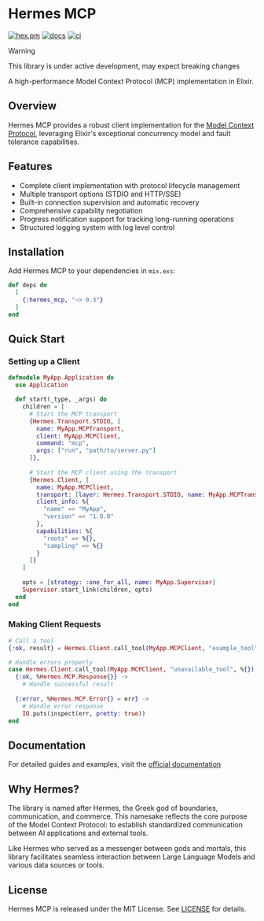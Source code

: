 # Hermes MCP

[![hex.pm](https://img.shields.io/hexpm/v/hermes_mcp.svg)](https://hex.pm/packages/hermes_mcp)
[![docs](https://img.shields.io/badge/hex-docs-blue.svg)](https://hexdocs.pm/hermes_mcp)
[![ci](https://github.com/cloudwalk/hermes-mcp/actions/workflows/ci.yml/badge.svg)](https://github.com/cloudwalk/hermes-mcp/actions/workflows/ci.yml)

> [!WARNING]
>
> This library is under active development, may expect breaking changes

A high-performance Model Context Protocol (MCP) implementation in Elixir.

## Overview

Hermes MCP provides a robust client implementation for the [Model Context Protocol](https://spec.modelcontextprotocol.io/specification/2024-11-05/), leveraging Elixir's exceptional concurrency model and fault tolerance capabilities.

## Features

- Complete client implementation with protocol lifecycle management
- Multiple transport options (STDIO and HTTP/SSE)
- Built-in connection supervision and automatic recovery
- Comprehensive capability negotiation
- Progress notification support for tracking long-running operations
- Structured logging system with log level control

## Installation

Add Hermes MCP to your dependencies in `mix.exs`:

```elixir
def deps do
  [
    {:hermes_mcp, "~> 0.3"}
  ]
end
```

## Quick Start

### Setting up a Client

```elixir
defmodule MyApp.Application do
  use Application

  def start(_type, _args) do
    children = [
      # Start the MCP transport
      {Hermes.Transport.STDIO, [
        name: MyApp.MCPTransport,
        client: MyApp.MCPClient, 
        command: "mcp",
        args: ["run", "path/to/server.py"]
      ]},
      
      # Start the MCP client using the transport
      {Hermes.Client, [
        name: MyApp.MCPClient,
        transport: [layer: Hermes.Transport.STDIO, name: MyApp.MCPTransport],
        client_info: %{
          "name" => "MyApp",
          "version" => "1.0.0"
        },
        capabilities: %{
          "roots" => %{},
          "sampling" => %{}
        }
      ]}
    ]
    
    opts = [strategy: :one_for_all, name: MyApp.Supervisor]
    Supervisor.start_link(children, opts)
  end
end
```

### Making Client Requests

```elixir
# Call a tool
{:ok, result} = Hermes.Client.call_tool(MyApp.MCPClient, "example_tool", %{"param" => "value"})

# Handle errors properly
case Hermes.Client.call_tool(MyApp.MCPClient, "unavailable_tool", %{}) do
  {:ok, %Hermes.MCP.Response{}} ->
    # Handle successful result
    
  {:error, %Hermes.MCP.Error{} = err} ->
    # Handle error response
    IO.puts(inspect(err, pretty: true))
end
```

## Documentation

For detailed guides and examples, visit the [official documentation](https://hexdocs.pm/hermes_mcp)

## Why Hermes?

The library is named after Hermes, the Greek god of boundaries, communication, and commerce. This namesake reflects the core purpose of the Model Context Protocol: to establish standardized communication between AI applications and external tools.

Like Hermes who served as a messenger between gods and mortals, this library facilitates seamless interaction between Large Language Models and various data sources or tools.

## License

Hermes MCP is released under the MIT License. See [LICENSE](./LICENSE) for details.

